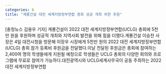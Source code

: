 ```yaml
---
categories: b
title: "계룡건설 대전 세계지방정부연합 총회 성공 개최 위한 후원"
---
```

[충청뉴스 김용우 기자] 계룡건설이 2022 대전 세계지방정부연합(UCLG) 총회에 5천만 원을 후원하며 성공적 개최와 지역사회 발전을 위해 힘을 더했다.계룡건설 이승찬 사장은 4일 대전시청을 방문해 이장우 시장에게 5천만 원의 2022 대전 세계지방정부연합(UCLG) 총회 참가 등록비 후원금을 전달했다.이날 전달된 후원금은 총회에 참여하는 2,400여 명의 학생들에게 지원될 예정으로 학생들은 UCLG 총회의 다양한 회의와 프로그램에 무료로 참여가 가능하다.대전광역시와 UCLG세계사무국이 공동 주최하는 2022 대전 세계지방정부연합